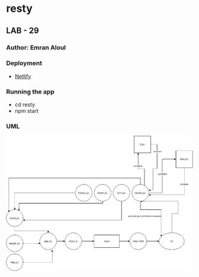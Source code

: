# resty

## LAB - 29

### Author: Emran Aloul
### Deployment
*  [Netlify](https://loving-carson-31cd78.netlify.app/)
### Running the app
* cd resty
* npm start

### UML 

![UML](uml4.png)
